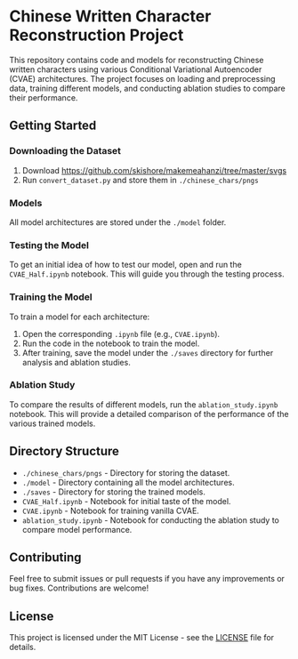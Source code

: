 # Chinese Written Character Reconstruction Project

This repository contains code and models for reconstructing Chinese written characters using various Conditional Variational Autoencoder (CVAE) architectures. The project focuses on loading and preprocessing data, training different models, and conducting ablation studies to compare their performance.

## Getting Started

### Downloading the Dataset
1. Download https://github.com/skishore/makemeahanzi/tree/master/svgs
2. Run `convert_dataset.py` and store them in `./chinese_chars/pngs`

### Models

All model architectures are stored under the `./model` folder.

### Testing the Model

To get an initial idea of how to test our model, open and run the `CVAE_Half.ipynb` notebook. This will guide you through the testing process.

### Training the Model

To train a model for each architecture:

1. Open the corresponding `.ipynb` file (e.g., `CVAE.ipynb`).
2. Run the code in the notebook to train the model.
3. After training, save the model under the `./saves` directory for further analysis and ablation studies.

### Ablation Study

To compare the results of different models, run the `ablation_study.ipynb` notebook. This will provide a detailed comparison of the performance of the various trained models.

## Directory Structure

- `./chinese_chars/pngs` - Directory for storing the dataset.
- `./model` - Directory containing all the model architectures.
- `./saves` - Directory for storing the trained models.
- `CVAE_Half.ipynb` - Notebook for initial taste of the model.
- `CVAE.ipynb` - Notebook for training vanilla CVAE.
- `ablation_study.ipynb` - Notebook for conducting the ablation study to compare model performance.

## Contributing

Feel free to submit issues or pull requests if you have any improvements or bug fixes. Contributions are welcome!

## License

This project is licensed under the MIT License - see the [LICENSE](LICENSE) file for details.
